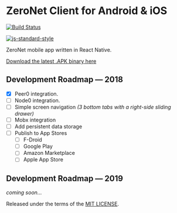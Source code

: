 # ZeroNet Client for Android & iOS

[![Build Status](https://travis-ci.org/d14na/zeronet-app.png?branch=master)](https://travis-ci.org/d14na/zeronet-app)

[![js-standard-style](https://cdn.rawgit.com/feross/standard/master/badge.svg)](https://github.com/feross/standard)

ZeroNet mobile app written in React Native.

[Download the latest .APK binary here]()

## Development Roadmap — 2018

* [x] Peer0 integration.
* [ ] Node0 integration.
* [ ] Simple screen navigation *(3 bottom tabs with a right-side sliding drawer)*
* [ ] Mobx integration
* [ ] Add persistent data storage
* [ ] Publish to App Stores
    - [ ] F-Droid
    - [ ] Google Play
    - [ ] Amazon Marketplace
    - [ ] Apple App Store

## Development Roadmap — 2019

*coming soon...*

Released under the terms of the [MIT LICENSE](LICENSE).
